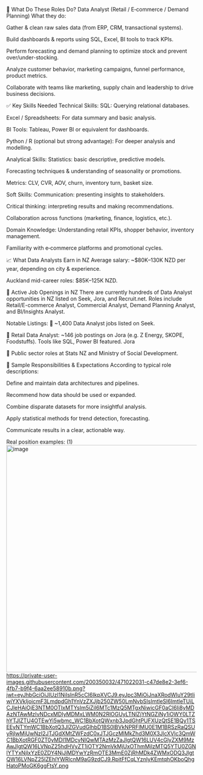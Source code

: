   🧰 What Do These Roles Do?
  Data Analyst (Retail / E‑commerce / Demand Planning)
 What they do:
 
 Gather & clean raw sales data (from ERP, CRM, transactional systems).
 
 Build dashboards & reports using SQL, Excel, BI tools to track KPIs.
 
 Perform forecasting and demand planning to optimize stock and prevent over/under-stocking.
 
 Analyze customer behavior, marketing campaigns, funnel performance, product metrics.
 
 Collaborate with teams like marketing, supply chain and leadership to drive business decisions.
 
 
 ✅ Key Skills Needed
 Technical Skills:
 SQL: Querying relational databases.
 
 Excel / Spreadsheets: For data summary and basic analysis.
 
 BI Tools: Tableau, Power BI or equivalent for dashboards.
 
 Python / R (optional but strong advantage): For deeper analysis and modelling.
 
 
 Analytical Skills:
 Statistics: basic descriptive, predictive models.
 
 Forecasting techniques & understanding of seasonality or promotions.
 
 Metrics: CLV, CVR, AOV, churn, inventory turn, basket size.
 
 
 Soft Skills:
 Communication: presenting insights to stakeholders.
 
 Critical thinking: interpreting results and making recommendations.
 
 Collaboration across functions (marketing, finance, logistics, etc.).
 
 Domain Knowledge:
 Understanding retail KPIs, shopper behavior, inventory management.
 
 Familiarity with e‑commerce platforms and promotional cycles.
 
 
 📈 What Data Analysts Earn in NZ
 Average salary: ~$80K–130K NZD per year, depending on city & experience.
 
 Auckland mid-career roles: $85K–125K NZD.
 
 
 🔎 Active Job Openings in NZ
 There are currently hundreds of Data Analyst opportunities in NZ listed on Seek, Jora, and Recruit.net. Roles include Retail/E-commerce Analyst, Commercial Analyst, Demand Planning Analyst, and BI/Insights Analyst.
 
 Notable Listings:
 📌 ~1,400 Data Analyst jobs listed on Seek.
 
 
 📌 Retail Data Analyst: ~146 job postings on Jora (e.g. Z Energy, SKOPE, Foodstuffs). Tools like SQL, Power BI featured.
 Jora
 
 📌 Public sector roles at Stats NZ and Ministry of Social Development.
 
 
 🧭 Sample Responsibilities & Expectations
 According to typical role descriptions:
 
 Define and maintain data architectures and pipelines.
 
 Recommend how data should be used or expanded.
 
 Combine disparate datasets for more insightful analysis.
 
 Apply statistical methods for trend detection, forecasting.
 
 Communicate results in a clear, actionable way.
 
 Real position examples:
 (1)
 <img width="1332" height="600" alt="image" src="https://github.com/user-attachments/assets/c47de8e2-3ef6-4fb7-b9f4-6aa2ee58910b" />
 https://private-user-images.githubusercontent.com/200350032/471022031-c47de8e2-3ef6-4fb7-b9f4-6aa2ee58910b.png?jwt=eyJhbGciOiJIUzI1NiIsInR5cCI6IkpXVCJ9.eyJpc3MiOiJnaXRodWIuY29tIiwiYXVkIjoicmF3LmdpdGh1YnVzZXJjb250ZW50LmNvbSIsImtleSI6ImtleTUiLCJleHAiOjE3NTM0OTIxMTYsIm5iZiI6MTc1MzQ5MTgxNiwicGF0aCI6Ii8yMDAzNTAwMzIvNDcxMDIyMDMxLWM0N2RlOGUyLTNlZjYtNGZiNy1iOWY0LTZhYTJlZTU4OTEwYi5wbmc_WC1BbXotQWxnb3JpdGhtPUFXUzQtSE1BQy1TSEEyNTYmWC1BbXotQ3JlZGVudGlhbD1BS0lBVkNPRFlMU0E1M1BRSzRaQSUyRjIwMjUwNzI2JTJGdXMtZWFzdC0xJTJGczMlMkZhd3M0X3JlcXVlc3QmWC1BbXotRGF0ZT0yMDI1MDcyNlQwMTAzMzZaJlgtQW16LUV4cGlyZXM9MzAwJlgtQW16LVNpZ25hdHVyZT1iOTY2NmVkMjUxOThmMjIzMTQ5YTU0ZGNlYTYxNjIxYzE0ZDY4NjJiMDYwYzRmOTE3MmE0ZjRhMDk4ZWMxODQ3JlgtQW16LVNpZ25lZEhlYWRlcnM9aG9zdCJ9.RpitFfCqLYznIyKEmtqhOKboQhgHatoPMoGK6ggFtsY.png

